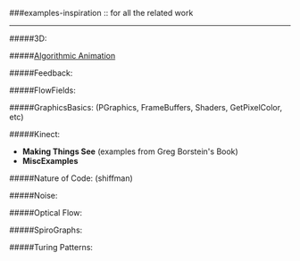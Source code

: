 ###examples-inspiration :: for all the related work

_________________

#####3D:

#####[Algorithmic Animation](examples-inspiration/AlgorithmicAnimation/README.md)

#####Feedback:

#####FlowFields:


#####GraphicsBasics:  (PGraphics, FrameBuffers, Shaders, GetPixelColor, etc)

#####Kinect:
- **Making Things See** (examples from Greg Borstein's Book)
- **MiscExamples**

#####Nature of Code:  (shiffman)

#####Noise:

#####Optical Flow:


#####SpiroGraphs:


#####Turing Patterns: